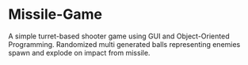 # Missile-Game

A simple turret-based shooter game using GUI and Object-Oriented Programming.
Randomized multi generated balls representing enemies spawn and explode on impact from missile.
